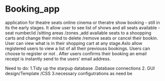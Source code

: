 Booking_app
===========

application for theatre seats online cinema or theratre show booking - still  in its the early  stages.
It allow user to see list of shows and all seats available -seat number/id /sitting areas /zones  ,add available seats to a shoopping carts and change their mind to delete /remove seats or cancel their bookin. User can view what  is in their shopping cart at any stage.Aslo allow registered users to view a list of all their previouss bookings. Users  can choose to register or not . After  users confirms their booking an email receipt is instantly send to the users' email address.
 
 Need to do: 
1.Tidy up the starpup database .Database connections 
2. GUI design/Template /CSS
3.necessary configutrations as need be
